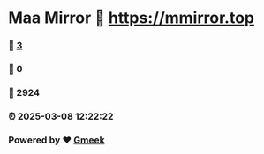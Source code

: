 # Maa Mirror :link: https://mmirror.top 
### :page_facing_up: [3](https://mmirror.top/tag.html) 
### :speech_balloon: 0 
### :hibiscus: 2924 
### :alarm_clock: 2025-03-08 12:22:22 
### Powered by :heart: [Gmeek](https://github.com/Meekdai/Gmeek)
